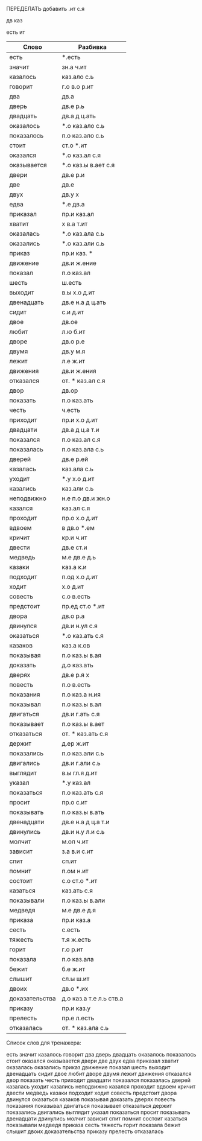 ПЕРЕДЕЛАТЬ
добавить .ит с.я


дв
каз

есть
ит

| Слово | Разбивка |
| --- | --- |
| есть |  \*.есть | 
| значит | зн.а ч.ит | 
| казалось | каз.ало с.ь | 
| говорит | г.о в.о р.ит | 
| два | дв.а | 
| дверь | дв.е р.ь | 
| двадцать | дв.а д ц.ать | 
| оказалось |  \*.о каз.ало с.ь | 
| показалось | п.о каз.ало с.ь | 
| стоит | ст.о  \*.ит | 
| оказался |  \*.о каз.ал с.я | 
| оказывается |  \*.о каз.ы в.ает с.я | 
| двери | дв.е р.и | 
| две | дв.е | 
| двух | дв.у х | 
| едва |  \*.е дв.а | 
| приказал | пр.и каз.ал | 
| хватит | х в.а т.ит | 
| оказалась |  \*.о каз.ала с.ь | 
| оказались |  \*.о каз.али с.ь | 
| приказ | пр.и каз. \* | 
| движение | дв.и ж.ение | 
| показал | п.о каз.ал | 
| шесть | ш.есть | 
| выходит | в.ы х.о д.ит | 
| двенадцать | дв.е н.а д ц.ать | 
| сидит | с.и д.ит | 
| двое | дв.ое | 
| любит | л.ю б.ит | 
| дворе | дв.о р.е | 
| двумя | дв.у м.я | 
| лежит | л.е ж.ит | 
| движения | дв.и ж.ения | 
| отказался | от. \* каз.ал с.я | 
| двор | дв.ор | 
| показать | п.о каз.ать | 
| честь | ч.есть | 
| приходит | пр.и х.о д.ит | 
| двадцати | дв.а д ц.а т.и | 
| показался | п.о каз.ал с.я | 
| показалась | п.о каз.ала с.ь | 
| дверей | дв.е р.ей | 
| казалась | каз.ала с.ь | 
| уходит |  \*.у х.о д.ит | 
| казались | каз.али с.ь | 
| неподвижно | н.е п.о дв.и жн.о | 
| казался | каз.ал с.я | 
| проходит | пр.о х.о д.ит | 
| вдвоем | в дв.о  \*.ем | 
| кричит | кр.и ч.ит | 
| двести | дв.е ст.и | 
| медведь | м.е дв.е д.ь | 
| казаки | каз.а к.и | 
| подходит | п.од х.о д.ит | 
| ходит | х.о д.ит | 
| совесть | с.о в.есть | 
| предстоит | пр.ед ст.о  \*.ит | 
| двора | дв.о р.а | 
| двинулся | дв.и н.ул с.я | 
| оказаться |  \*.о каз.ать с.я | 
| казаков | каз.а к.ов | 
| показывая | п.о каз.ы в.ая | 
| доказать | д.о каз.ать | 
| дверях | дв.е р.я х | 
| повесть | п.о в.есть | 
| показания | п.о каз.а н.ия | 
| показывал | п.о каз.ы в.ал | 
| двигаться | дв.и г.ать с.я | 
| показывает | п.о каз.ы в.ает | 
| отказаться | от. \* каз.ать с.я | 
| держит | д.ер ж.ит | 
| показались | п.о каз.али с.ь | 
| двигались | дв.и г.али с.ь | 
| выглядит | в.ы гл.я д.ит | 
| указал |  \*.у каз.ал | 
| показаться | п.о каз.ать с.я | 
| просит | пр.о с.ит | 
| показывать | п.о каз.ы в.ать | 
| двенадцати | дв.е н.а д ц.а т.и | 
| двинулись | дв.и н.у л.и с.ь | 
| молчит | м.ол ч.ит | 
| зависит | з.а в.и с.ит | 
| спит | сп.ит | 
| помнит | п.ом н.ит | 
| состоит | с.о ст.о  \*.ит | 
| казаться | каз.ать с.я | 
| показывали | п.о каз.ы в.али | 
| медведя | м.е дв.е д.я | 
| приказа | пр.и каз.а | 
| сесть | с.есть | 
| тяжесть | т.я ж.есть | 
| горит | г.о р.ит | 
| показала | п.о каз.ала | 
| бежит | б.е ж.ит | 
| слышит | сл.ы ш.ит | 
| двоих | дв.о  \*.их | 
| доказательства | д.о каз.а т.е л.ь ств.а | 
| приказу | пр.и каз.у | 
| прелесть | пр.е л.есть | 
| отказалась | от. \* каз.ала с.ь | 

Список слов для тренажера:

есть значит казалось говорит два дверь двадцать оказалось показалось стоит оказался оказывается двери две двух едва приказал хватит оказалась оказались приказ движение показал шесть выходит двенадцать сидит двое любит дворе двумя лежит движения отказался двор показать честь приходит двадцати показался показалась дверей казалась уходит казались неподвижно казался проходит вдвоем кричит двести медведь казаки подходит ходит совесть предстоит двора двинулся оказаться казаков показывая доказать дверях повесть показания показывал двигаться показывает отказаться держит показались двигались выглядит указал показаться просит показывать двенадцати двинулись молчит зависит спит помнит состоит казаться показывали медведя приказа сесть тяжесть горит показала бежит слышит двоих доказательства приказу прелесть отказалась

